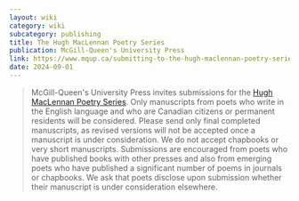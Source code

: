 ```yaml
---
layout: wiki
category: wiki
subcategory: publishing
title: The Hugh MacLennan Poetry Series
publication: McGill-Queen's University Press
link: https://www.mqup.ca/submitting-to-the-hugh-maclennan-poetry-series-pages-98.php
date: 2024-09-01
---
```


> McGill-Queen's University Press invites submissions for the [Hugh MacLennan Poetry Series](https://www.mqup.ca/browse-books-pages-46.php?filters=a%3A1%3A{i%3A13%3Bs%3A4%3A%222542%22%3B}). Only manuscripts from poets who write in the English language and who are Canadian citizens or permanent residents will be considered. Please send only final completed manuscripts, as revised versions will not be accepted once a manuscript is under consideration. We do not accept chapbooks or very short manuscripts. Submissions are encouraged from poets who have published books with other presses and also from emerging poets who have published a significant number of poems in journals or chapbooks. We ask that poets disclose upon submission whether their manuscript is under consideration elsewhere.

